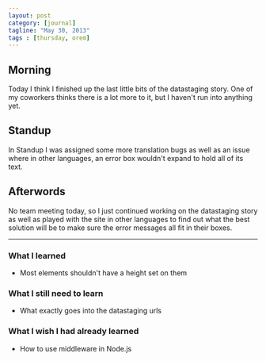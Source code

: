 ```yaml
---
layout: post
category: [journal]
tagline: "May 30, 2013"
tags : [thursday, orem]
---
```

## Morning
Today I think I finished up the last little bits of the datastaging story. One of
my coworkers thinks there is a lot more to it, but I haven't run into anything yet.

## Standup
In Standup I was assigned some more translation bugs as well as an issue where in
other languages, an error box wouldn't expand to hold all of its text.

## Afterwords
No team meeting today, so I just continued working on the datastaging story as well
as played with the site in other languages to find out what the best solution will
be to make sure the error messages all fit in their boxes.

- - -

### What I learned
+ Most elements shouldn't have a height set on them

### What I still need to learn
+ What exactly goes into the datastaging urls

### What I wish I had already learned
+ How to use middleware in Node.js